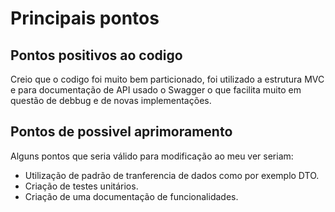 # Principais pontos

## Pontos positivos ao codigo
Creio que o codigo foi muito bem particionado, foi utilizado a estrutura MVC e para documentação de API usado o Swagger o que facilita muito em questão de debbug e de novas implementações.

## Pontos de possivel aprimoramento
Alguns pontos que seria válido para modificação ao meu ver seriam:

* Utilização de padrão de tranferencia de dados como por exemplo DTO.
* Criação de testes unitários.
* Criação de uma documentação de funcionalidades.

